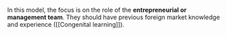 In this model, the focus is on the role of the **entrepreneurial or management team**. They should have previous foreign market knowledge and experience ([[Congenital learning]]).
